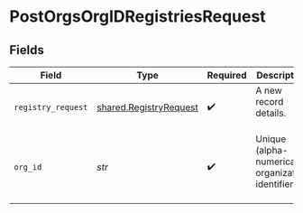 # PostOrgsOrgIDRegistriesRequest


## Fields

| Field                                                            | Type                                                             | Required                                                         | Description                                                      |
| ---------------------------------------------------------------- | ---------------------------------------------------------------- | ---------------------------------------------------------------- | ---------------------------------------------------------------- |
| `registry_request`                                               | [shared.RegistryRequest](../../models/shared/registryrequest.md) | :heavy_check_mark:                                               | A new record details.<br/><br/>                                  |
| `org_id`                                                         | *str*                                                            | :heavy_check_mark:                                               | Unique (alpha-numerical) organization identifier.<br/><br/>      |
